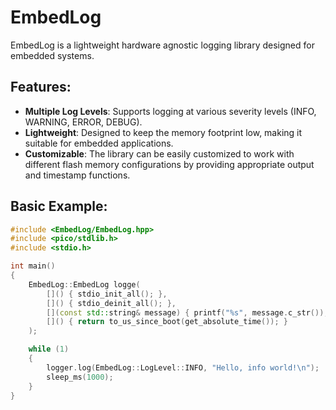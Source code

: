 # EmbedLog

EmbedLog is a lightweight hardware agnostic logging library designed for embedded systems.

## Features:

- **Multiple Log Levels**: Supports logging at various severity levels (INFO, WARNING, ERROR, DEBUG).
- **Lightweight**: Designed to keep the memory footprint low, making it suitable for embedded applications.
- **Customizable**: The library can be easily customized to work with different flash memory configurations by providing appropriate output and timestamp functions.

## Basic Example:

```cpp
#include <EmbedLog/EmbedLog.hpp>
#include <pico/stdlib.h>
#include <stdio.h>

int main()
{
    EmbedLog::EmbedLog logge(
        []() { stdio_init_all(); },
        []() { stdio_deinit_all(); },
        [](const std::string& message) { printf("%s", message.c_str()); },
        []() { return to_us_since_boot(get_absolute_time()); }
    );

    while (1)
    {
        logger.log(EmbedLog::LogLevel::INFO, "Hello, info world!\n");
        sleep_ms(1000);
    }
}
```
